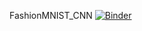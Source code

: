 FashionMNIST_CNN
[![Binder](https://mybinder.org/badge_logo.svg)](https://mybinder.org/v2/gh/phhorak/oeawss21/master?filepath=voila%2Frender%2Fwebapp.ipynb)
